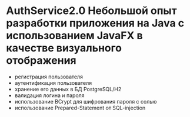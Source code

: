 # AuthService2.0 Небольшой опыт разработки приложения на Java с использованием JavaFX в качестве визуального отображения
- регистрация пользователя
- аутентификация пользователя
- хранение его данных в БД PostgreSQL/H2
- валидация логина и пароля
- использование BCrypt для шифрования пароля с солью
- использование Prepared-Statement от SQL-injection
